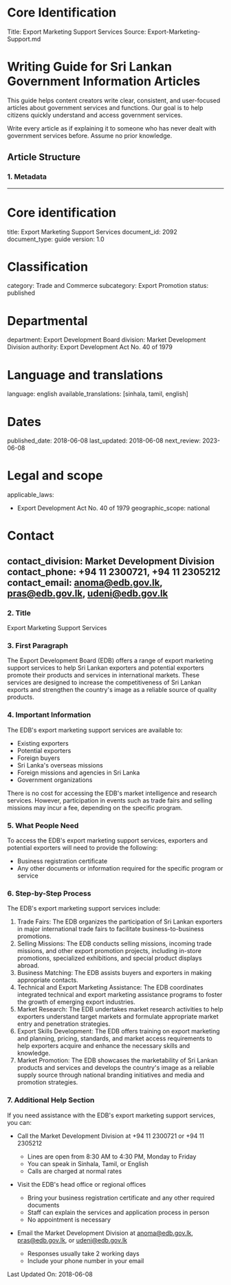 # Core Identification
Title: Export Marketing Support Services
Source: Export-Marketing-Support.md

# Writing Guide for Sri Lankan Government Information Articles

This guide helps content creators write clear, consistent, and user-focused articles about government services and functions. Our goal is to help citizens quickly understand and access government services.

Write every article as if explaining it to someone who has never dealt with government services before. Assume no prior knowledge.

## Article Structure

### 1. Metadata

---
# Core identification
title: Export Marketing Support Services
document_id: 2092
document_type: guide
version: 1.0

# Classification
category: Trade and Commerce
subcategory: Export Promotion
status: published

# Departmental
department: Export Development Board
division: Market Development Division
authority: Export Development Act No. 40 of 1979

# Language and translations
language: english
available_translations: [sinhala, tamil, english]

# Dates
published_date: 2018-06-08
last_updated: 2018-06-08
next_review: 2023-06-08

# Legal and scope
applicable_laws:
 - Export Development Act No. 40 of 1979
geographic_scope: national

# Contact
contact_division: Market Development Division
contact_phone: +94 11 2300721, +94 11 2305212
contact_email: anoma@edb.gov.lk, pras@edb.gov.lk, udeni@edb.gov.lk
---

### 2. Title

Export Marketing Support Services

### 3. First Paragraph

The Export Development Board (EDB) offers a range of export marketing support services to help Sri Lankan exporters and potential exporters promote their products and services in international markets. These services are designed to increase the competitiveness of Sri Lankan exports and strengthen the country's image as a reliable source of quality products.

### 4. Important Information

The EDB's export marketing support services are available to:
- Existing exporters
- Potential exporters
- Foreign buyers
- Sri Lanka's overseas missions
- Foreign missions and agencies in Sri Lanka
- Government organizations

There is no cost for accessing the EDB's market intelligence and research services. However, participation in events such as trade fairs and selling missions may incur a fee, depending on the specific program.

### 5. What People Need

To access the EDB's export marketing support services, exporters and potential exporters will need to provide the following:
- Business registration certificate
- Any other documents or information required for the specific program or service

### 6. Step-by-Step Process

The EDB's export marketing support services include:

1. Trade Fairs: The EDB organizes the participation of Sri Lankan exporters in major international trade fairs to facilitate business-to-business promotions.
2. Selling Missions: The EDB conducts selling missions, incoming trade missions, and other export promotion projects, including in-store promotions, specialized exhibitions, and special product displays abroad.
3. Business Matching: The EDB assists buyers and exporters in making appropriate contacts.
4. Technical and Export Marketing Assistance: The EDB coordinates integrated technical and export marketing assistance programs to foster the growth of emerging export industries.
5. Market Research: The EDB undertakes market research activities to help exporters understand target markets and formulate appropriate market entry and penetration strategies.
6. Export Skills Development: The EDB offers training on export marketing and planning, pricing, standards, and market access requirements to help exporters acquire and enhance the necessary skills and knowledge.
7. Market Promotion: The EDB showcases the marketability of Sri Lankan products and services and develops the country's image as a reliable supply source through national branding initiatives and media and promotion strategies.

### 7. Additional Help Section

If you need assistance with the EDB's export marketing support services, you can:

- Call the Market Development Division at +94 11 2300721 or +94 11 2305212
    - Lines are open from 8:30 AM to 4:30 PM, Monday to Friday
    - You can speak in Sinhala, Tamil, or English
    - Calls are charged at normal rates

- Visit the EDB's head office or regional offices
    - Bring your business registration certificate and any other required documents
    - Staff can explain the services and application process in person
    - No appointment is necessary

- Email the Market Development Division at anoma@edb.gov.lk, pras@edb.gov.lk, or udeni@edb.gov.lk
    - Responses usually take 2 working days
    - Include your phone number in your email

Last Updated On: 2018-06-08